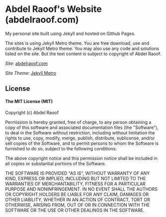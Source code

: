 
# Abdel Raoof's Website (abdelraoof.com)

 My personal site built using Jekyll and hosted on Github Pages.

 The sites is using Jekyll Metro theme. You are free download, use and contribute to Jekyll Metro theme.
 You may also use any code and solutions listed on the site. But the text content is subject to copyright of Abdel Raoof.

  *Site:* [abdelraoof.com](http://abdelraoof.com)
  
  *Site Theme:* [Jekyll Metro](https://github.com/olakara/JekyllMetro)

## License

#### The MIT License (MIT)

Copyright (c) Abdel Raoof

Permission is hereby granted, free of charge, to any person obtaining a copy of
this software and associated documentation files (the "Software"), to deal in
the Software without restriction, including without limitation the rights to
use, copy, modify, merge, publish, distribute, sublicense, and/or sell copies
of the Software, and to permit persons to whom the Software is furnished to do
so, subject to the following conditions:

The above copyright notice and this permission notice shall be included in all
copies or substantial portions of the Software.

THE SOFTWARE IS PROVIDED "AS IS", WITHOUT WARRANTY OF ANY KIND, EXPRESS OR
IMPLIED, INCLUDING BUT NOT LIMITED TO THE WARRANTIES OF MERCHANTABILITY,
FITNESS FOR A PARTICULAR PURPOSE AND NONINFRINGEMENT. IN NO EVENT SHALL THE
AUTHORS OR COPYRIGHT HOLDERS BE LIABLE FOR ANY CLAIM, DAMAGES OR OTHER
LIABILITY, WHETHER IN AN ACTION OF CONTRACT, TORT OR OTHERWISE, ARISING FROM,
OUT OF OR IN CONNECTION WITH THE SOFTWARE OR THE USE OR OTHER DEALINGS IN THE
SOFTWARE.
